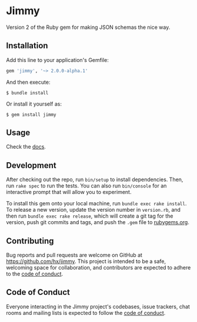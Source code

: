 # Jimmy

Version 2 of the Ruby gem for making JSON schemas the nice way.

## Installation

Add this line to your application's Gemfile:

```ruby
gem 'jimmy', '~> 2.0.0-alpha.1'
```

And then execute:

    $ bundle install

Or install it yourself as:

    $ gem install jimmy

## Usage

Check the [docs](https://rubydoc.info/gems/jimmy/2.0.0-alpha.1).

## Development

After checking out the repo, run `bin/setup` to install dependencies. Then, run `rake spec` to run the tests. You can also run `bin/console` for an interactive prompt that will allow you to experiment.

To install this gem onto your local machine, run `bundle exec rake install`. To release a new version, update the version number in `version.rb`, and then run `bundle exec rake release`, which will create a git tag for the version, push git commits and tags, and push the `.gem` file to [rubygems.org](https://rubygems.org).

## Contributing

Bug reports and pull requests are welcome on GitHub at https://github.com/hx/jimmy. This project is intended to be a safe, welcoming space for collaboration, and contributors are expected to adhere to the [code of conduct](https://github.com/hx/jimmy/blob/master/CODE_OF_CONDUCT.md).

## Code of Conduct

Everyone interacting in the Jimmy project's codebases, issue trackers, chat rooms and mailing lists is expected to follow the [code of conduct](https://github.com/hx/jimmy/blob/master/CODE_OF_CONDUCT.md).
